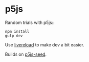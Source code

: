 p5js
====

Random trials with p5js::

    npm install
    gulp dev

Use [livereload](https://www.npmjs.com/package/livereload) to make dev a
bit easier.

Builds on [p5js-seed](https://github.com/winkerVSbecks/p5js-seed).
